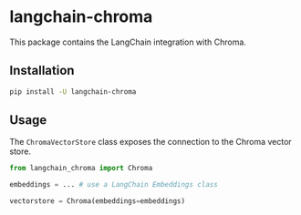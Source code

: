 # langchain-chroma

This package contains the LangChain integration with Chroma.

## Installation

```bash
pip install -U langchain-chroma
```

## Usage

The `ChromaVectorStore` class exposes the connection to the Chroma vector store.

```python
from langchain_chroma import Chroma

embeddings = ... # use a LangChain Embeddings class

vectorstore = Chroma(embeddings=embeddings)
```
